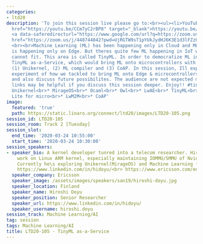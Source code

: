 ```yaml
---
categories:
- ltd20
description: 'To join this session live please go to:<br><ul><li>YouTube: <a data-saferedirecturl="https://www.google.com/url?q=https://youtu.be/CCm7yC2rBP8&source=gmail&ust=1584709380421000&usg=AFQjCNFU25JEciO-bl3ZdJ9ygW7B-K7HFw"
  href="https://youtu.be/CCm7yC2rBP8" target="_blank">https://youtu.be/CCm7yC2rBP8</a></li><li>Zoom:
  <a data-saferedirecturl="https://www.google.com/url?q=https://zoom.us/j/448744842?pwd%3DUjRGTW9sT1pYUkJydHJ6K3E1d3lFZz09&source=gmail&ust=1584709380421000&usg=AFQjCNHerCbG47cOF-09Mck9wiy_WC35kA"
  href="https://zoom.us/j/448744842?pwd=UjRGTW9sT1pYUkJydHJ6K3E1d3lFZz09" target="_blank">https://zoom.us/j/448744842?pwd=UjRGTW9sT1pYUkJydHJ6K3E1d3lFZz09</a></li></ul>Description:
  <br><br>Machine Learning (ML) has been happening only in Cloud and ML inference
  is happening only on Edge. But theres quite few ML happening in IoT where Linux
  cannot fit. This area is called TinyML. In order to democratize ML in IoT, I propose
  TinyML as-a-Service, which would bring ML onto microcontrollers with 3 enablers,
  (1) Unikernel, (2) ML compiler and (3) CoAP. In this session, Ill explain our end-to-end
  experiment of how we tackled to bring ML onto Edge & microcontrollers, show demo
  and also discuss future possibilites. The audience are not expected much. The following
  links may be helpful if you discuss this session deeper. Enjoy!! #tinymlaas<br><br>*
  Unikernel<br>* MirageOS<br>* Ocaml<br>* Owl<br>* LwAE<br>* TinyML<br>* Tensorflow
  Lite for micro<br>* LwM2M<br>* CoAP'
image:
  featured: 'true'
  path: https://static.linaro.org/connect/ltd20/images/LTD20-105.png
session_id: LTD20-105
session_room: Track 2 [Tuesday]
session_slot:
  end_time: '2020-03-24 10:55:00'
  start_time: '2020-03-24 10:30:00'
session_speakers:
- speaker_bio: A kernel developer tunred into a telecom researcher. Hiroshi used to
    work on Linux ARM kernel, especially maintaining IOMMU/SMMU of Nvidia Tegra SoC.
    Currently he\s exploring Unikernel(MirageOS) and Machine Learning for IoT.<br>
    https://www.linkedin.com/in/hidoyu/<br> https://www.ericsson.com/en/blog/contributors/e-h/hiroshi-doyu
  speaker_company: Ericsson
  speaker_image: /assets/images/speakers/san19/hiroshi-doyu.jpg
  speaker_location: Finland
  speaker_name: Hiroshi Doyu
  speaker_position: Senior Researcher
  speaker_url: https://www.linkedin.com/in/hidoyu/
  speaker_username: hiroshi.doyu
session_track: Machine Learning/AI
tag: session
tags: Machine Learning/AI
title: LTD20-105 - TinyML as-a-Service
---
```

